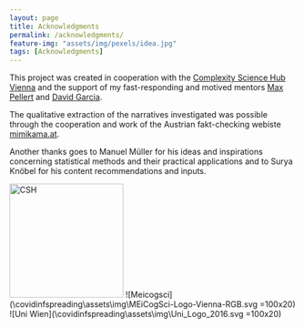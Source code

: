 ```yaml
---
layout: page
title: Acknowledgments
permalink: /acknowledgments/
feature-img: "assets/img/pexels/idea.jpg"
tags: [Acknowledgments]
---
```


This project was created in cooperation with the [Complexity Science Hub Vienna](https://www.csh.ac.at/) and the support of my fast-responding and motived mentors [Max Pellert](https://www.csh.ac.at/researcher/max-pellert/) and [David Garcia](https://www.csh.ac.at/researcher/david-garcia/).

The qualitative extraction of the narratives investigated was possible through the cooperation and work of the Austrian fakt-checking webiste [mimikama.at](https://www.mimikama.at/).

Another thanks goes to Manuel Müller for his ideas and inspirations concerning statistical methods and their practical applications and to Surya Knöbel for his content recommendations and inputs. 
 
<img src="\covidinfspreading\assets\img\csh.jpg" alt="CSH" width="200"/>
![Meicogsci](\covidinfspreading\assets\img\MEiCogSci-Logo-Vienna-RGB.svg =100x20)   
![Uni Wien](\covidinfspreading\assets\img\Uni_Logo_2016.svg =100x20)
